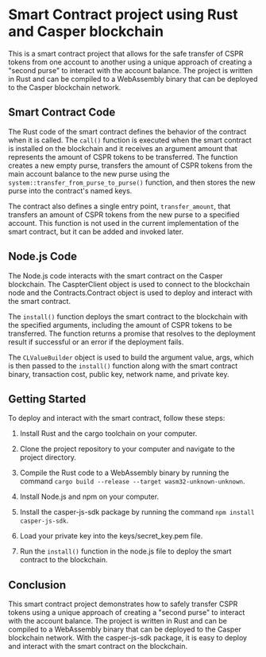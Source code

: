 # Smart Contract project using Rust and Casper blockchain
This is a smart contract project that allows for the safe transfer of CSPR tokens from one account to another using a unique approach of creating a "second purse" to interact with the account balance. The project is written in Rust and can be compiled to a WebAssembly binary that can be deployed to the Casper blockchain network.

## Smart Contract Code
The Rust code of the smart contract defines the behavior of the contract when it is called. The `call()` function is executed when the smart contract is installed on the blockchain and it receives an argument amount that represents the amount of CSPR tokens to be transferred. The function creates a new empty purse, transfers the amount of CSPR tokens from the main account balance to the new purse using the `system::transfer_from_purse_to_purse()` function, and then stores the new purse into the contract's named keys.

The contract also defines a single entry point, `transfer_amount`, that transfers an amount of CSPR tokens from the new purse to a specified account. This function is not used in the current implementation of the smart contract, but it can be added and invoked later.

## Node.js Code
The Node.js code interacts with the smart contract on the Casper blockchain. The CaspterClient object is used to connect to the blockchain node and the Contracts.Contract object is used to deploy and interact with the smart contract.

The `install()` function deploys the smart contract to the blockchain with the specified arguments, including the amount of CSPR tokens to be transferred. The function returns a promise that resolves to the deployment result if successful or an error if the deployment fails.

The `CLValueBuilder` object is used to build the argument value, args, which is then passed to the `install()` function along with the smart contract binary, transaction cost, public key, network name, and private key.

## Getting Started

To deploy and interact with the smart contract, follow these steps:

1) Install Rust and the cargo toolchain on your computer.

2) Clone the project repository to your computer and navigate to the project directory.

3) Compile the Rust code to a WebAssembly binary by running the command `cargo build --release --target wasm32-unknown-unknown`.

4) Install Node.js and npm on your computer.

5) Install the casper-js-sdk package by running the command `npm install casper-js-sdk`.

6) Load your private key into the keys/secret_key.pem file.

7) Run the `install()` function in the node.js file to deploy the smart contract to the blockchain.

## Conclusion
This smart contract project demonstrates how to safely transfer CSPR tokens using a unique approach of creating a "second purse" to interact with the account balance. The project is written in Rust and can be compiled to a WebAssembly binary that can be deployed to the Casper blockchain network. With the casper-js-sdk package, it is easy to deploy and interact with the smart contract on the blockchain.